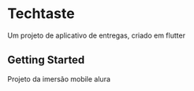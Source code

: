 # Techtaste

Um projeto de aplicativo de entregas, criado em flutter

## Getting Started

Projeto da imersão mobile alura